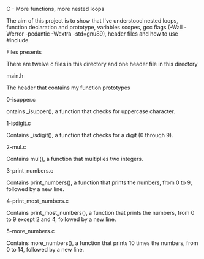 C - More functions, more nested loops

The aim of this project is to show that I've understood nested loops, function declaration and prototype, variables scopes, gcc flags (-Wall -Werror -pedantic -Wextra -std=gnu89), header files and how to use #include.



Files presents

There are twelve c files in this directory and one header file in this directory



main.h

The header that contains my function prototypes



0-isupper.c

ontains _isupper(), a function that checks for uppercase character.



1-isdigit.c

Contains _isdigit(), a function that checks for a digit (0 through 9).



2-mul.c

Contains mul(), a function that multiplies two integers.



3-print_numbers.c

Contains print_numbers(), a function that prints the numbers, from 0 to 9, followed by a new line.



4-print_most_numbers.c

Contains print_most_numbers(), a function that prints the numbers, from 0 to 9 except 2 and 4, followed by a new line.



5-more_numbers.c

Contains more_numbers(), a function that prints 10 times the numbers, from 0 to 14, followed by a new line.
